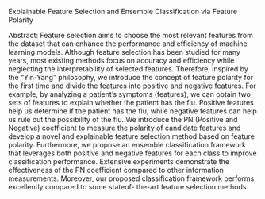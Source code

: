 Explainable Feature Selection and Ensemble Classification via Feature Polarity

Abstract: Feature selection aims to choose the most relevant features from the dataset that can enhance
the performance and efficiency of machine learning models. Although feature selection has been
studied for many years, most existing methods focus on accuracy and efficiency while neglecting
the interpretability of selected features. Therefore, inspired by the “Yin-Yang” philosophy, we
introduce the concept of feature polarity for the first time and divide the features into positive
and negative features. For example, by analyzing a patient’s symptoms (features), we can obtain
two sets of features to explain whether the patient has the flu. Positive features help us determine
if the patient has the flu, while negative features can help us rule out the possibility of the flu.
We introduce the PN (Positive and Negative) coefficient to measure the polarity of candidate
features and develop a novel and explainable feature selection method based on feature polarity.
Furthermore, we propose an ensemble classification framework that leverages both positive and
negative features for each class to improve classification performance. Extensive experiments
demonstrate the effectiveness of the PN coefficient compared to other information measurements.
Moreover, our proposed classification framework performs excellently compared to some stateof-
the-art feature selection methods.
